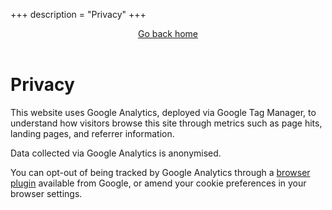 +++
description = "Privacy"
+++
<header>
		<a href="/">Go back home</a>
	</header>
	<main>
		<h1>Privacy</h1>
		<p>This website uses Google Analytics, deployed via Google Tag Manager, to understand how visitors browse this site through metrics such as page hits, landing pages, and referrer information.</p>
		<p>Data collected via Google Analytics is anonymised.</p>
		<p>You can opt-out of being tracked by Google Analytics through a <a href="https://tools.google.com/dlpage/gaoptout" target="_blank">browser plugin</a> available from Google, or amend your cookie preferences in your browser settings.</p>
	</main>